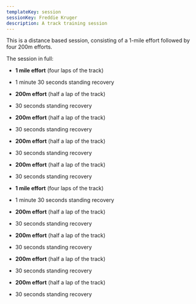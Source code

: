 ```yaml
---
templateKey: session
sessionKey: Freddie Kruger
description: A track training session
---
```

This is a distance based session, consisting of a 1-mile effort followed by
four 200m efforts.

The session in full:

* **1 mile effort** (four laps of the track)
* 1 minute 30 seconds standing recovery
* **200m effort** (half a lap of the track)
* 30 seconds standing recovery
* **200m effort** (half a lap of the track)
* 30 seconds standing recovery
* **200m effort** (half a lap of the track)
* 30 seconds standing recovery
* **200m effort** (half a lap of the track)
* 30 seconds standing recovery

* **1 mile effort** (four laps of the track)
* 1 minute 30 seconds standing recovery
* **200m effort** (half a lap of the track)
* 30 seconds standing recovery
* **200m effort** (half a lap of the track)
* 30 seconds standing recovery
* **200m effort** (half a lap of the track)
* 30 seconds standing recovery
* **200m effort** (half a lap of the track)
* 30 seconds standing recovery
